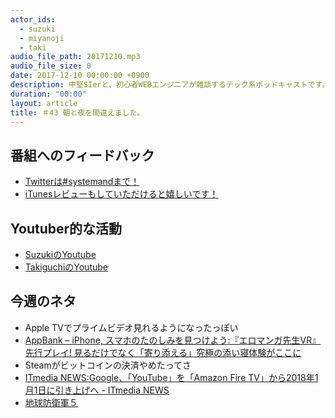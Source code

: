 ```yaml
---
actor_ids:
  - suzuki
  - miyanoji
  - taki
audio_file_path: 20171210.mp3
audio_file_size: 0
date: 2017-12-10 00:00:00 +0900
description: 中堅SIerと、初心者WEBエンジニアが雑談するテック系ポッドキャストです。
duration: "00:00"
layout: article
title: ＃43 朝と夜を間違えました。
---
```

## 番組へのフィードバック
* [Twitterは#systemandまで！](https://twitter.com/search?q=%23systemand)
* [iTunesレビューもしていただけると嬉しいです！](https://itunes.apple.com/jp/podcast/systemand-online/id1205168408?mt=2)

## Youtuber的な活動
* [SuzukiのYoutube](https://www.youtube.com/channel/UCqTozqKO5AWD8OccCnW3Rvw)
* [TakiguchiのYoutube](https://www.youtube.com/channel/UCtoXGiMeDggQPdGoanDE2sA)


## 今週のネタ
* Apple TVでプライムビデオ見れるようになったっぽい
* [AppBank – iPhone, スマホのたのしみを見つけよう:『エロマンガ先生VR』先行プレイ! 見るだけでなく「寄り添える」究極の添い寝体験がここに](http://www.appbank.net/2017/12/06/iphone-application/1453950.php)
* Steamがビットコインの決済やめたってさ
* [ITmedia NEWS:Google、「YouTube」を「Amazon Fire TV」から2018年1月1日に引き上げへ - ITmedia NEWS](http://www.itmedia.co.jp/news/articles/1712/06/news053.html)
* [地球防衛軍５](https://www.d3p.co.jp/edf5/)

